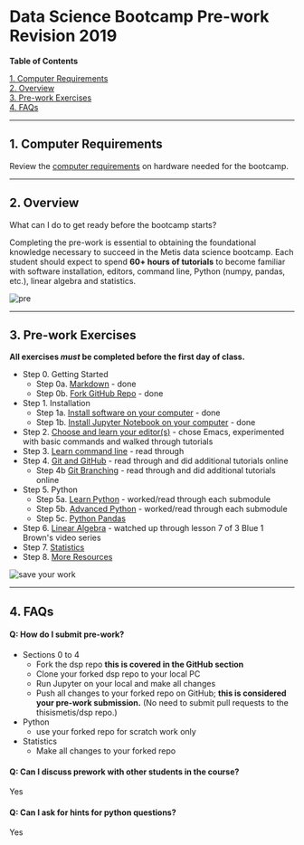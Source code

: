 # Data Science Bootcamp Pre-work Revision 2019

**Table of Contents**

[1. Computer Requirements](#section-a)  
[2. Overview](#section-b)  
[3. Pre-work Exercises](#section-c)  
[4. FAQs](#section-d)  

---

## <a name="section-a"></a>1.  Computer Requirements

Review the [computer requirements](resources/computer_requirements.md) on hardware needed for the bootcamp.  

---

## <a name="section-b"></a>2.  Overview

What can I do to get ready before the bootcamp starts?

Completing the pre-work is essential to obtaining the foundational knowledge necessary to succeed in the Metis data science bootcamp.  Each student should expect to spend **60+ hours of tutorials** to become familiar with software installation, editors, command line, Python (numpy, pandas, etc.), linear algebra and statistics.  

![pre](img/prep2.png)  

---

## <a name="section-c"></a>3.  Pre-work Exercises

**All exercises _must_ be completed before the first day of class.**

- Step 0.  Getting Started
    - Step 0a. [Markdown](lessons/markdown/readme.md) - done
    - Step 0b. [Fork GitHub Repo](lessons/git_fork/readme.md) - done
- Step 1.  Installation  
    - Step 1a. [Install software on your computer](lessons/install/readme.md) - done
    - Step 1b. [Install Jupyter Notebook on your computer](lessons/install_jupyter/readme.md) - done
- Step 2. [Choose and learn your editor(s)](lessons/editors/readme.md) - chose Emacs, experimented with basic commands and walked through tutorials
- Step 3. [Learn command line](lessons/command_line/readme.md)  - read through
- Step 4. [Git and GitHub](lessons/git_intro/readme.md) - read through and did additional tutorials online
    - Step 4b [Git Branching](lessons/git_branches/readme.md) - read through and did additional tutorials online
- Step 5. Python  
    - Step 5a. [Learn Python](lessons/python_intro/readme.md) - worked/read through each submodule 
    - Step 5b. [Advanced Python](lessons/python_advanced/readme.md)  - worked/read through each submodule
    - Step 5c. [Python Pandas](lessons/pandas_intro/readme.md) 
- Step 6. [Linear Algebra](lessons/linear_algebra/readme.md) - watched up through lesson 7 of 3 Blue 1 Brown's video series
- Step 7. [Statistics](lessons/statistics/readme.md)
- Step 8. [More Resources](lessons/more_resources/readme.md)

![save your work](img/save_your_work.png)

---

## <a name="section-d"></a>4.  FAQs

#### Q:  How do I submit pre-work?  
* Sections 0 to 4
  * Fork the dsp repo **this is covered in the GitHub section**
  * Clone your forked dsp repo to your local PC 
  * Run Jupyter on your local and make all changes
  * Push all changes to your forked repo on GitHub; **this is considered your pre-work submission.**  (No need to submit pull requests to the thisismetis/dsp repo.)
* Python
  * use your forked repo for scratch work only
* Statistics
  * Make all changes to your forked repo

#### Q:  Can I discuss prework with other students in the course?
Yes

#### Q:  Can I ask for hints for python questions?
Yes

